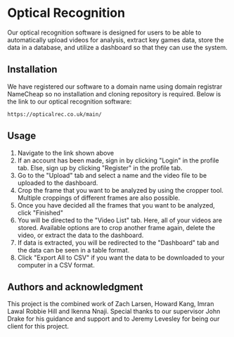 # Optical Recognition

Our optical recognition software is designed for users to be able to automatically upload videos for analysis, extract key games data, store the data in a database, and utilize a dashboard so that they can use the system.

## Installation

We have registered our software to a domain name using domain registrar NameCheap so no installation and cloning repository is required. Below is the link to our optical recognition software:

```
https://opticalrec.co.uk/main/
```

## Usage
1. Navigate to the link shown above
2. If an account has been made, sign in by clicking "Login" in the profile tab. Else, sign up by clicking "Register" in the profile tab.
3. Go to the "Upload" tab and select a name and the video file to be uploaded to the dashboard.
4. Crop the frame that you want to be analyzed by using the cropper tool. Multiple croppings of different frames are also possible.
5. Once you have decided all the frames that you want to be analyzed, click "Finished"
6. You will be directed to the "Video List" tab. Here, all of your videos are stored. Available options are to crop another frame again, delete the video, or extract the data to the dashboard.
7. If data is extracted, you will be redirected to the "Dashboard" tab and the data can be seen in a table format.
8. Click "Export All to CSV" if you want the data to be downloaded to your computer in a CSV format.


## Authors and acknowledgment
This project is the combined work of Zach Larsen, Howard Kang, Imran Lawal Robbie Hill and Ikenna Nnaji. Special thanks to our supervisor John Drake for his guidance and support and to Jeremy Levesley for being our client for this project.
